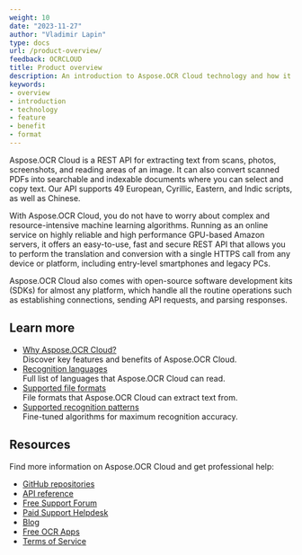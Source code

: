 ```yaml
---
weight: 10
date: "2023-11-27"
author: "Vladimir Lapin"
type: docs
url: /product-overview/
feedback: OCRCLOUD
title: Product overview
description: An introduction to Aspose.OCR Cloud technology and how it can help you with your day-to-day business tasks.
keywords:
- overview
- introduction
- technology
- feature
- benefit
- format
---
```


Aspose.OCR Cloud is a REST API for extracting text from scans, photos, screenshots, and reading areas of an image. It can also convert scanned PDFs into searchable and indexable documents where you can select and copy text. Our API supports 49 European, Cyrillic, Eastern, and Indic scripts, as well as Chinese.

With Aspose.OCR Cloud, you do not have to worry about complex and resource-intensive machine learning algorithms. Running as an online service on highly reliable and high performance GPU-based Amazon servers, it offers an easy-to-use, fast and secure REST API that allows you to perform the translation and conversion with a single HTTPS call from any device or platform, including entry-level smartphones and legacy PCs.

Aspose.OCR Cloud also comes with open-source software development kits (SDKs) for almost any platform, which handle all the routine operations such as establishing connections, sending API requests, and parsing responses.

## Learn more

- [Why Aspose.OCR Cloud?](/ocr/features-benefits/)  
  Discover key features and benefits of Aspose.OCR Cloud.
- [Recognition languages](/ocr/recognition-languages/)  
  Full list of languages that Aspose.OCR Cloud can read.
- [Supported file formats](/ocr/supported-file-formats/)  
  File formats that Aspose.OCR Cloud can extract text from.
- [Supported recognition patterns](/ocr/supported-patterns/)  
  Fine-tuned algorithms for maximum recognition accuracy.

## Resources

Find more information on Aspose.OCR Cloud and get professional help:

- [GitHub repositories](https://github.com/aspose-ocr-cloud)
- [API reference](https://api.aspose.cloud/v5.1/ocr/swagger/index.html)
- [Free Support Forum](https://forum.aspose.cloud/c/ocr/12)
- [Paid Support Helpdesk](https://helpdesk.aspose.cloud/)
- [Blog](https://blog.aspose.cloud/category/ocr/)
- [Free OCR Apps](https://products.aspose.app/ocr/family/)
- [Terms of Service](https://about.aspose.cloud/legal/tos/)
